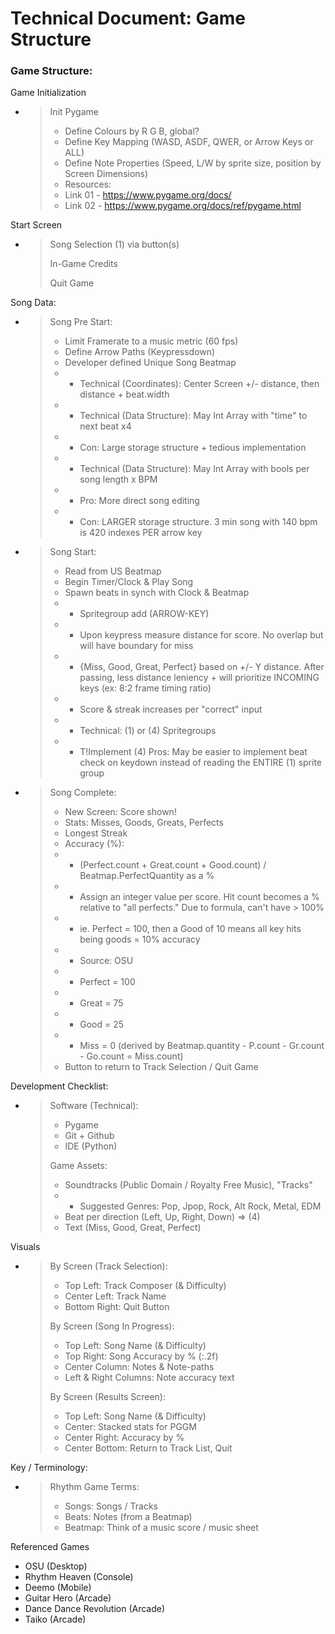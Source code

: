 # Technical Document: Game Structure

### Game Structure:

Game Initialization
- > Init Pygame
  > - Define Colours by R G B, global?
  > - Define Key Mapping (WASD, ASDF, QWER, or Arrow Keys or ALL)
  > - Define Note Properties (Speed, L/W by sprite size, position by Screen Dimensions)
  > - Resources:
  > - Link 01 - <https://www.pygame.org/docs/>
  > - Link 02 - <https://www.pygame.org/docs/ref/pygame.html>

Start Screen
- > Song Selection (1) via button(s)
  > 
  > In-Game Credits
  > 
  > Quit Game

Song Data:
- > Song Pre Start:
  > - Limit Framerate to a music metric (60 fps)
  > - Define Arrow Paths (Keypressdown)
  > - Developer defined Unique Song Beatmap
  > - - Technical (Coordinates): Center Screen +/- distance, then distance + beat.width
  > - - Technical (Data Structure): May Int Array with "time" to next beat x4
  > - - Con: Large storage structure + tedious implementation
  > - - Technical (Data Structure): May Int Array with bools per song length x BPM
  > - - Pro: More direct song editing
  > - - Con: LARGER storage structure. 3 min song with 140 bpm is 420 indexes PER arrow key
- > Song Start:
  > - Read from US Beatmap
  > - Begin Timer/Clock & Play Song
  > - Spawn beats in synch with Clock & Beatmap
  > - - Spritegroup add (ARROW-KEY)
  > - - Upon keypress measure distance for score. No overlap but will have boundary for miss
  > - - {Miss, Good, Great, Perfect} based on +/- Y distance. After passing, less distance leniency + will prioritize INCOMING keys (ex: 8:2 frame timing ratio)
  > - - Score & streak increases per "correct" input
  > - - Technical: (1) or (4) Spritegroups
  > - - T!Implement (4) Pros: May be easier to implement beat check on keydown instead of reading the ENTIRE (1) sprite group
- > Song Complete:
  > - New Screen: Score shown!
  > - Stats: Misses, Goods, Greats, Perfects
  > - Longest Streak
  > - Accuracy (%):
  > - - (Perfect.count + Great.count + Good.count) / Beatmap.PerfectQuantity as a %
  > - - Assign an integer value per score. Hit count becomes a % relative to "all perfects." Due to formula, can't have > 100%
  > - - ie. Perfect = 100, then a Good of 10 means all key hits being goods = 10% accuracy
  > - - Source: OSU
  > - - Perfect = 100
  > - - Great = 75
  > - - Good = 25
  > - - Miss = 0 (derived by Beatmap.quantity - P.count - Gr.count - Go.count = Miss.count)
  > - Button to return to Track Selection / Quit Game

Development Checklist:
- > Software (Technical):
  > - Pygame
  > - Git + Github
  > - IDE (Python)
  > 
  > Game Assets:
  > - Soundtracks (Public Domain / Royalty Free Music), "Tracks"
  > - - Suggested Genres: Pop, Jpop, Rock, Alt Rock, Metal, EDM
  > - Beat per direction (Left, Up, Right, Down) => (4)
  > - Text (Miss, Good, Great, Perfect)

Visuals
- > By Screen (Track Selection):
  > - Top Left: Track Composer (& Difficulty)
  > - Center Left: Track Name
  > - Bottom Right: Quit Button
  > 
  > By Screen (Song In Progress):
  > - Top Left: Song Name (& Difficulty)
  > - Top Right: Song Accuracy by % (:.2f)
  > - Center Column: Notes & Note-paths
  > - Left & Right Columns: Note accuracy text
  > 
  > By Screen (Results Screen):
  > - Top Left: Song Name (& Difficulty)
  > - Center: Stacked stats for PGGM
  > - Center Right: Accuracy by %
  > - Center Bottom: Return to Track List, Quit


Key / Terminology:
- > Rhythm Game Terms:
  > - Songs: Songs / Tracks
  > - Beats: Notes (from a Beatmap)
  > - Beatmap: Think of a music score / music sheet

Referenced Games
- OSU (Desktop)
- Rhythm Heaven (Console)
- Deemo (Mobile)
- Guitar Hero (Arcade)
- Dance Dance Revolution (Arcade)
- Taiko (Arcade)